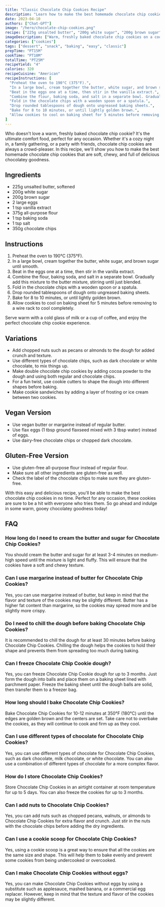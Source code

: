 ```yaml
---
title: "Classic Chocolate Chip Cookies Recipe"
description: "Learn how to make the best homemade chocolate chip cookies with this easy and delicious recipe. Perfect for any occasion!"
date: 2023-04-10
authors: ["Chat-GPT"]
image: "/hero/chocolate-chip-cookies.png"
recipe: ["225g unsalted butter", "200g white sugar", "200g brown sugar", "2 large eggs", "1 tsp vanilla extract", "375g all-purpose flour", "1 tsp baking soda", "1 tsp salt", "350g chocolate chips"]
imageDescription: ["Warm, freshly baked chocolate chip cookies on a cooling rack"]
categories: ["cookies"]
tags: ["dessert", "snack", "baking", "easy", "classic"]
prepTime: "PT15M"
cookTime: "PT10M"
totalTime: "PT25M"
recipeYield: "4"
calories: 320
recipeCuisine: "American"
recipeInstructions: [
  "Preheat the oven to 190°C (375°F).",
  "In a large bowl, cream together the butter, white sugar, and brown sugar until smooth.",
  "Beat in the eggs one at a time, then stir in the vanilla extract.",
  "Combine the flour, baking soda, and salt in a separate bowl. Gradually add this mixture to the butter mixture, stirring until just blended.",
  "Fold in the chocolate chips with a wooden spoon or a spatula.",
  "Drop rounded tablespoons of dough onto ungreased baking sheets.",
  "Bake for 8 to 10 minutes, or until lightly golden brown.",
  "Allow cookies to cool on baking sheet for 5 minutes before removing to a wire rack to cool completely."
]
---
```


Who doesn't love a warm, freshly baked chocolate chip cookie? It's the ultimate comfort food, perfect for any occasion. Whether it's a cozy night in, a family gathering, or a party with friends, chocolate chip cookies are always a crowd-pleaser. In this recipe, we'll show you how to make the best homemade chocolate chip cookies that are soft, chewy, and full of delicious chocolatey goodness.

## Ingredients

- 225g unsalted butter, softened
- 200g white sugar
- 200g brown sugar
- 2 large eggs
- 1 tsp vanilla extract
- 375g all-purpose flour
- 1 tsp baking soda
- 1 tsp salt
- 350g chocolate chips

## Instructions

1. Preheat the oven to 190°C (375°F).
2. In a large bowl, cream together the butter, white sugar, and brown sugar until smooth.
3. Beat in the eggs one at a time, then stir in the vanilla extract.
4. Combine the flour, baking soda, and salt in a separate bowl. Gradually add this mixture to the butter mixture, stirring until just blended.
5. Fold in the chocolate chips with a wooden spoon or a spatula.
6. Drop rounded tablespoons of dough onto ungreased baking sheets.
7. Bake for 8 to 10 minutes, or until lightly golden brown.
8. Allow cookies to cool on baking sheet for 5 minutes before removing to a wire rack to cool completely.

Serve warm with a cold glass of milk or a cup of coffee, and enjoy the perfect chocolate chip cookie experience.

## Variations

- Add chopped nuts such as pecans or almonds to the dough for added crunch and texture.
- Use different types of chocolate chips, such as dark chocolate or white chocolate, to mix things up.
- Make double chocolate chip cookies by adding cocoa powder to the dough and using both regular and chocolate chips.
- For a fun twist, use cookie cutters to shape the dough into different shapes before baking.
- Make cookie sandwiches by adding a layer of frosting or ice cream between two cookies.

## Vegan Version

- Use vegan butter or margarine instead of regular butter.
- Use flax eggs (1 tbsp ground flaxseed mixed with 3 tbsp water) instead of eggs.
- Use dairy-free chocolate chips or chopped dark chocolate.

## Gluten-Free Version

- Use gluten-free all-purpose flour instead of regular flour.
- Make sure all other ingredients are gluten-free as well.
- Check the label of the chocolate chips to make sure they are gluten-free.

With this easy and delicious recipe, you'll be able to make the best chocolate chip cookies in no time. Perfect for any occasion, these cookies are sure to be a hit with everyone who tries them. So go ahead and indulge in some warm, gooey chocolatey goodness today!

## FAQ

### How long do I need to cream the butter and sugar for Chocolate Chip Cookies?

You should cream the butter and sugar for at least 3-4 minutes on medium-high speed until the mixture is light and fluffy. This will ensure that the cookies have a soft and chewy texture.

### Can I use margarine instead of butter for Chocolate Chip Cookies?

Yes, you can use margarine instead of butter, but keep in mind that the flavor and texture of the cookies may be slightly different. Butter has a higher fat content than margarine, so the cookies may spread more and be slightly more crispy.

### Do I need to chill the dough before baking Chocolate Chip Cookies?

It is recommended to chill the dough for at least 30 minutes before baking Chocolate Chip Cookies. Chilling the dough helps the cookies to hold their shape and prevents them from spreading too much during baking.

### Can I freeze Chocolate Chip Cookie dough?

Yes, you can freeze Chocolate Chip Cookie dough for up to 3 months. Just form the dough into balls and place them on a baking sheet lined with parchment paper. Freeze the baking sheet until the dough balls are solid, then transfer them to a freezer bag.

### How long should I bake Chocolate Chip Cookies?

Bake Chocolate Chip Cookies for 10-12 minutes at 350°F (180°C) until the edges are golden brown and the centers are set. Take care not to overbake the cookies, as they will continue to cook and firm up as they cool.

### Can I use different types of chocolate for Chocolate Chip Cookies?

Yes, you can use different types of chocolate for Chocolate Chip Cookies, such as dark chocolate, milk chocolate, or white chocolate. You can also use a combination of different types of chocolate for a more complex flavor.

### How do I store Chocolate Chip Cookies?

Store Chocolate Chip Cookies in an airtight container at room temperature for up to 5 days. You can also freeze the cookies for up to 3 months.

### Can I add nuts to Chocolate Chip Cookies?

Yes, you can add nuts such as chopped pecans, walnuts, or almonds to Chocolate Chip Cookies for extra flavor and crunch. Just stir in the nuts with the chocolate chips before adding the dry ingredients.

### Can I use a cookie scoop for Chocolate Chip Cookies?

Yes, using a cookie scoop is a great way to ensure that all the cookies are the same size and shape. This will help them to bake evenly and prevent some cookies from being undercooked or overcooked.

### Can I make Chocolate Chip Cookies without eggs?

Yes, you can make Chocolate Chip Cookies without eggs by using a substitute such as applesauce, mashed banana, or a commercial egg replacer. However, keep in mind that the texture and flavor of the cookies may be slightly different.